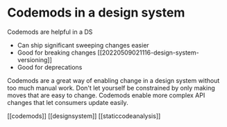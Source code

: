 # Codemods in a design system

Codemods are helpful in a DS
- Can ship significant sweeping changes easier
- Good for breaking changes [[20220509021116-design-system-versioning]]
- Good for deprecations

Codemods are a great way of enabling change in a design system without too much manual work. Don't let yourself be constrained by only making moves that are easy to change. Codemods enable more complex API changes that let consumers update easily.

[[codemods]]
[[designsystem]]
[[staticcodeanalysis]]